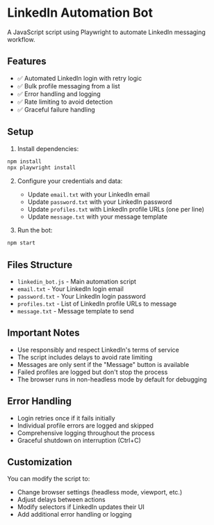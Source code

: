 # LinkedIn Automation Bot

A JavaScript script using Playwright to automate LinkedIn messaging workflow.

## Features

- ✅ Automated LinkedIn login with retry logic
- ✅ Bulk profile messaging from a list
- ✅ Error handling and logging
- ✅ Rate limiting to avoid detection
- ✅ Graceful failure handling

## Setup

1. Install dependencies:
```bash
npm install
npx playwright install
```

2. Configure your credentials and data:
   - Update `email.txt` with your LinkedIn email
   - Update `password.txt` with your LinkedIn password
   - Update `profiles.txt` with LinkedIn profile URLs (one per line)
   - Update `message.txt` with your message template

3. Run the bot:
```bash
npm start
```

## Files Structure

- `linkedin_bot.js` - Main automation script
- `email.txt` - Your LinkedIn login email
- `password.txt` - Your LinkedIn login password
- `profiles.txt` - List of LinkedIn profile URLs to message
- `message.txt` - Message template to send

## Important Notes

- Use responsibly and respect LinkedIn's terms of service
- The script includes delays to avoid rate limiting
- Messages are only sent if the "Message" button is available
- Failed profiles are logged but don't stop the process
- The browser runs in non-headless mode by default for debugging

## Error Handling

- Login retries once if it fails initially
- Individual profile errors are logged and skipped
- Comprehensive logging throughout the process
- Graceful shutdown on interruption (Ctrl+C)

## Customization

You can modify the script to:
- Change browser settings (headless mode, viewport, etc.)
- Adjust delays between actions
- Modify selectors if LinkedIn updates their UI
- Add additional error handling or logging
